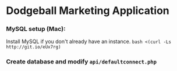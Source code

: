 <h1>Dodgeball Marketing Application</h1>
<h3>MySQL setup (Mac):</h3>
Install MySQL if you don't already have an instance.
<code>bash <(curl -Ls http://git.io/eUx7rg)</code>

<h3>Create database and modify <code>api/defaultconnect.php</code></h3>

